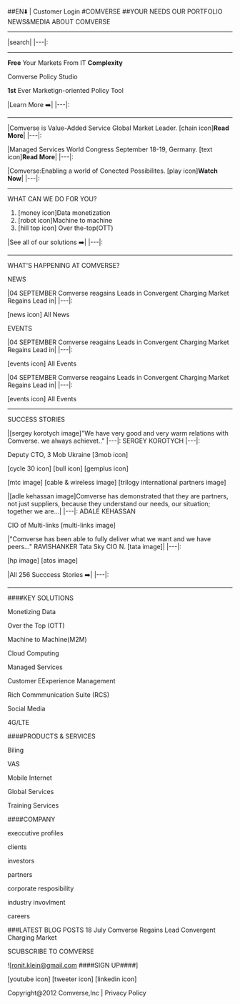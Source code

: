 ##EN:arrow_down: | Customer Login
#COMVERSE 
##YOUR NEEDS  OUR PORTFOLIO  NEWS&MEDIA    ABOUT COMVERSE    
***
|search|
|---|:
***
**Free**  Your Markets From IT **Complexity**

Comverse Policy Studio

**1st** Ever Marketign-oriented Policy Tool

|Learn More :arrow_right:|
|---|:
***
|Comverse is Value-Added Service Global Market Leader. [chain icon]**Read More**|
|---|:

|Managed Services World Congress September 18-19, Germany. [text icon]**Read More**|
|---|:

|Comverse:Enabling a world of Conected Possibilites. [play icon]**Watch Now**|
|---|:
***

WHAT CAN WE DO FOR YOU?

1. [money icon]Data monetization
2. [robot icon]Machine to machine
3. [hill top icon] Over the-top(OTT)

|See all of our solutions :arrow_right:|
|---|:
***
WHAT'S HAPPENING AT COMVERSE?

NEWS

|04 SEPTEMBER Comverse reagains Leads in Convergent Charging Market Regains Lead in|
|---|:

[news icon] All News


EVENTS

|04 SEPTEMBER Comverse reagains Leads in Convergent Charging Market Regains Lead in|
|---|:

[events icon] All Events


|04 SEPTEMBER Comverse reagains Leads in Convergent Charging Market Regains Lead in|
|---|:

[events icon] All Events
***

SUCCESS STORIES

|[sergey korotych image]"We have very good and very warm relations with Comverse. we always achievet.."
|---|:
SERGEY KOROTYCH
|---|:

Deputy CTO, 3 Mob Ukraine [3mob icon]

[cycle 30 icon] [bull icon] [gemplus icon]

[mtc image]
[cable & wireless image]
[trilogy international partners image]

|[adle kehassan image]Comverse has demonstrated that they are partners, not just suppliers, because they understand our needs, our situation; together we are...|
|---|:
ADALE KEHASSAN

CIO of Multi-links  [multi-links image]

|"Comverse has been able to fully deliver what we want and we have peers..."  RAVISHANKER Tata Sky CIO N. [tata image]|
|---|:

[hp image] [atos image]

|All 256 Succcess Stories :arrow_right:|
|---|:

***
####KEY SOLUTIONS

Monetizing Data

Over the Top (OTT)

Machine to Machine(M2M)

Cloud Computing

Managed Services

Customer EExperience Management

Rich Commmunication Suite (RCS)

Social Media

4G/LTE

####PRODUCTS & SERVICES

Biling

VAS

Mobile Internet

Global Services

Training Services

####COMPANY

execcutive profiles

clients

investors

partners

corporate resposibility

industry invovlment

careers

###LATEST BLOG POSTS  18 July Comverse Regains Lead Convergent Charging Market  

SCUBSCRIBE TO COMVERSE

![ronit.klein@gmail.com  ####SIGN UP####]

[youtube icon] [tweeter icon] [linkedin icon]

Copyright@2012 Comverse,Inc | Privacy Policy

